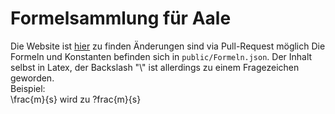 # Formelsammlung für Aale
Die Website ist [hier](https://formeln-fuer-aale.web.app/) zu finden  Änderungen sind via Pull-Request möglich  Die Formeln und Konstanten befinden sich in `public/Formeln.json`.  Der Inhalt selbst in Latex, der Backslash "\\" ist allerdings zu einem Fragezeichen geworden.  
Beispiel:  
\frac{m}{s} wird zu ?frac{m}{s}
